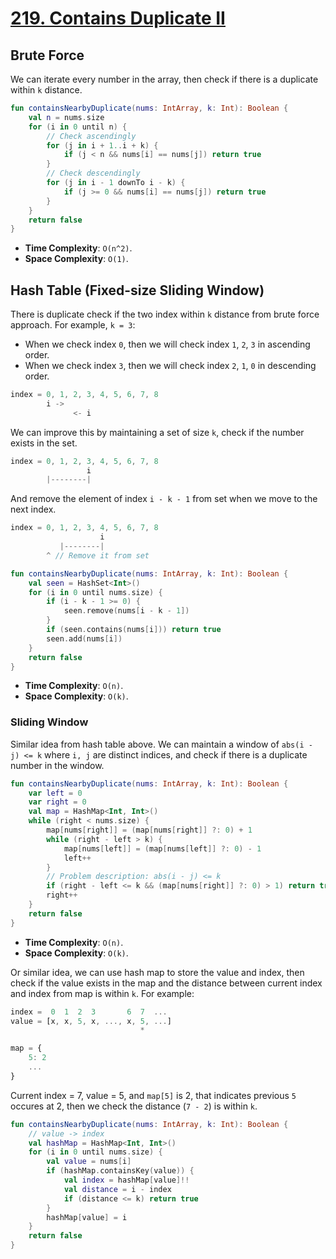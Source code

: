 # [219. Contains Duplicate II](https://leetcode.com/problems/contains-duplicate-ii)

## Brute Force
We can iterate every number in the array, then check if there is a duplicate within `k` distance.

```kotlin
fun containsNearbyDuplicate(nums: IntArray, k: Int): Boolean {
    val n = nums.size
    for (i in 0 until n) {
        // Check ascendingly
        for (j in i + 1..i + k) {
            if (j < n && nums[i] == nums[j]) return true
        }
        // Check descendingly
        for (j in i - 1 downTo i - k) {
            if (j >= 0 && nums[i] == nums[j]) return true
        }
    }
    return false
}
```

* **Time Complexity**: `O(n^2)`.
* **Space Complexity**: `O(1)`.

## Hash Table (Fixed-size Sliding Window)
There is duplicate check if the two index within `k` distance from brute force approach. For example, `k = 3`:
* When we check index `0`, then we will check index `1`, `2`, `3` in ascending order.
* When we check index `3`, then we will check index `2`, `1`, `0` in descending order.
```js
index = 0, 1, 2, 3, 4, 5, 6, 7, 8
        i ->
              <- i
```

We can improve this by maintaining a set of size `k`, check if the number exists in the set.
```js
index = 0, 1, 2, 3, 4, 5, 6, 7, 8
                 i
        |--------|
```

And remove the element of index `i - k - 1` from set when we move to the next index.
```js
index = 0, 1, 2, 3, 4, 5, 6, 7, 8
                    i
           |--------|
        ^ // Remove it from set
```

```kotlin
fun containsNearbyDuplicate(nums: IntArray, k: Int): Boolean {
    val seen = HashSet<Int>()
    for (i in 0 until nums.size) {
        if (i - k - 1 >= 0) {
            seen.remove(nums[i - k - 1])
        }
        if (seen.contains(nums[i])) return true
        seen.add(nums[i])
    }
    return false
}
```

* **Time Complexity**: `O(n)`.
* **Space Complexity**: `O(k)`.

### Sliding Window
Similar idea from hash table above. We can maintain a window of `abs(i - j) <= k` where `i, j` are distinct indices, and check if there is a duplicate number in the window.

```kotlin
fun containsNearbyDuplicate(nums: IntArray, k: Int): Boolean {
    var left = 0
    var right = 0
    val map = HashMap<Int, Int>()
    while (right < nums.size) {
        map[nums[right]] = (map[nums[right]] ?: 0) + 1
        while (right - left > k) {
            map[nums[left]] = (map[nums[left]] ?: 0) - 1
            left++
        }
        // Problem description: abs(i - j) <= k
        if (right - left <= k && (map[nums[right]] ?: 0) > 1) return true
        right++
    }
    return false
}
```

* **Time Complexity**: `O(n)`.
* **Space Complexity**: `O(k)`.

Or similar idea, we can use hash map to store the value and index, then check if the value exists in the map and the distance between current index and index from map is within `k`. For example:

```js
index =  0  1  2  3       6  7  ...
value = [x, x, 5, x, ..., x, 5, ...] 
                             * 

map = {
    5: 2
    ...
}
```

Current index = 7, value = 5, and `map[5]` is 2, that indicates previous `5` occures at 2, then we check the distance (`7 - 2`) is within `k`.

```kotlin
fun containsNearbyDuplicate(nums: IntArray, k: Int): Boolean {
    // value -> index
    val hashMap = HashMap<Int, Int>()
    for (i in 0 until nums.size) {
        val value = nums[i]
        if (hashMap.containsKey(value)) {
            val index = hashMap[value]!!
            val distance = i - index
            if (distance <= k) return true
        }
        hashMap[value] = i
    }
    return false
}
```